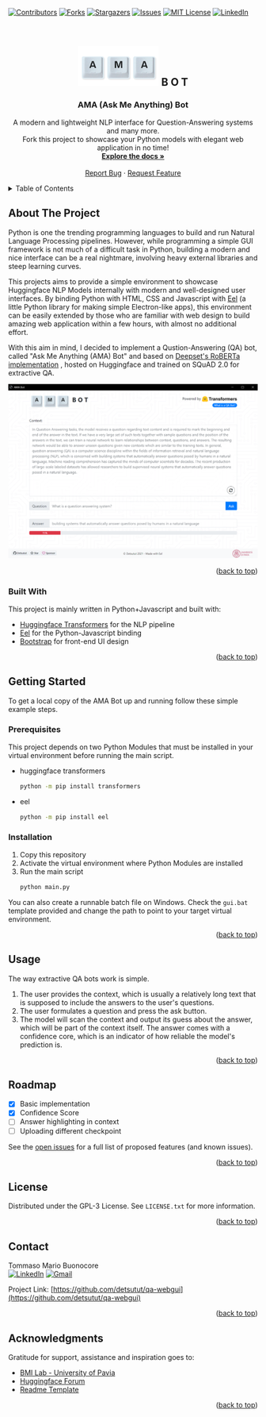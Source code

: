 <div id="top"></div>

[![Contributors][contributors-shield]][contributors-url]
[![Forks][forks-shield]](https://github.com/detsutut/qa-webgui/network/members)
[![Stargazers][stars-shield]][stars-url]
[![Issues][issues-shield]][issues-url]
[![MIT License][license-shield]][license-url]
[![LinkedIn][linkedin-shield]][linkedin-url]

<br />
<div align="center">
  <h2>
    <img src="web/img/logo.png" alt="Logo" height="80"> B O T
  </h2>

  <h3 align="center">AMA (Ask Me Anything) Bot</h3>

  <p align="center">
    A modern and lightweight NLP interface for Question-Answering systems and many more.<br/>Fork this project to showcase your Python models with elegant web application in no time!
    <br />
    <a href="https://github.com/detsutut/qa-webgui"><strong>Explore the docs »</strong></a>
    <br />
    <br />
    <a href="https://github.com/detsutut/qa-webgui/issues">Report Bug</a>
    ·
    <a href="https://github.com/detsutut/qa-webgui/issues">Request Feature</a>
  </p>
</div>



<!-- TABLE OF CONTENTS -->
<details>
  <summary>Table of Contents</summary>
  <ol>
    <li>
      <a href="#about-the-project">About The Project</a>
      <ul>
        <li><a href="#built-with">Built With</a></li>
      </ul>
    </li>
    <li>
      <a href="#getting-started">Getting Started</a>
      <ul>
        <li><a href="#prerequisites">Prerequisites</a></li>
        <li><a href="#installation">Installation</a></li>
      </ul>
    </li>
    <li><a href="#usage">Usage</a></li>
    <li><a href="#roadmap">Roadmap</a></li>
    <li><a href="#license">License</a></li>
    <li><a href="#contact">Contact</a></li>
    <li><a href="#acknowledgments">Acknowledgments</a></li>
  </ol>
</details>



<!-- ABOUT THE PROJECT -->
## About The Project

Python is one the trending programming languages to build and run Natural Language Processing pipelines. However, while programming a simple GUI framework is not much of a difficult task in Python, building a modern and nice interface can be a real nightmare, involving heavy external libraries and steep learning curves.

This projects aims to provide a simple environment to showcase Huggingface NLP Models internally with modern and well-designed user interfaces. By binding Python with HTML, CSS and Javascript with [Eel](https://github.com/ChrisKnott/Eel) (a little Python library for making simple Electron-like apps), this environment can be easily extended by those who are familiar with web design to build amazing web application within a few hours, with almost no additional effort.

With this aim in mind, I decided to implement a Qustion-Answering (QA) bot, called "Ask Me Anything (AMA) Bot" and based on [Deepset's RoBERTa implementation](https://huggingface.co/deepset/roberta-base-squad2) , hosted on Huggingface and trained on SQuAD 2.0 for extractive QA.

<img src="web/img/example.png" alt="Example">


<p align="right">(<a href="#top">back to top</a>)</p>



### Built With

This project is mainly written in Python+Javascript and built with:

* [Huggingface Transformers](https://huggingface.co/transformers/) for the NLP pipeline
* [Eel](https://github.com/ChrisKnott/Eel) for the Python-Javascript binding
* [Bootstrap](https://getbootstrap.com) for front-end UI design

<p align="right">(<a href="#top">back to top</a>)</p>


<!-- GETTING STARTED -->
## Getting Started

To get a local copy of the AMA Bot up and running follow these simple example steps.

### Prerequisites

This project depends on two Python Modules that must be installed in your virtual environment before running the main script.
* huggingface transformers
  ```sh
  python -m pip install transformers
  ```
* eel
  ```sh
  python -m pip install eel
  ```
  
### Installation

1. Copy this repository 
2. Activate the virtual environment where Python Modules are installed
3. Run the main script
    ```sh
    python main.py
    ```
You can also create a runnable batch file on Windows. Check the `gui.bat` template provided and change the path to point to your target virtual environment.

<p align="right">(<a href="#top">back to top</a>)</p>



<!-- USAGE EXAMPLES -->
## Usage

The way extractive QA bots work is simple.

1) The user provides the context, which is usually a relatively long text that is supposed to include the answers to the user's questions.
2) The user formulates a question and press the ask button.
3) The model will scan the context and output its guess about the answer, which will be part of the context itself. The answer comes with a confidence core, which is an indicator of how reliable the model's prediction is.

<p align="right">(<a href="#top">back to top</a>)</p>



<!-- ROADMAP -->
## Roadmap

- [x] Basic implementation
- [x] Confidence Score
- [ ] Answer highlighting in context
- [ ] Uploading different checkpoint

See the [open issues](https://github.com/detsutut/qa-webgui/issues) for a full list of proposed features (and known issues).

<p align="right">(<a href="#top">back to top</a>)</p>


<!-- LICENSE -->
## License

Distributed under the GPL-3 License. See `LICENSE.txt` for more information.

<p align="right">(<a href="#top">back to top</a>)</p>



<!-- CONTACT -->
## Contact

Tommaso Mario Buonocore <br> [![LinkedIn][linkedin-shield]][linkedin-url]  [![Gmail][gmail-shield]][gmail-url]

Project Link: [https://github.com/detsutut/qa-webgui](https://github.com/detsutut/qa-webgui)

<p align="right">(<a href="#top">back to top</a>)</p>



<!-- ACKNOWLEDGMENTS -->
## Acknowledgments

Gratitude for support, assistance and inspiration goes to:

* [BMI Lab - University of Pavia](http://www.labmedinfo.org/index.php/en/10-2/)
* [Huggingface Forum](https://discuss.huggingface.co/)
* [Readme Template](https://github.com/othneildrew/Best-README-Template)

<p align="right">(<a href="#top">back to top</a>)</p>



<!-- MARKDOWN LINKS -->
[contributors-shield]: https://img.shields.io/github/contributors/detsutut/qa-webgui.svg?style=for-the-badge
[contributors-url]: https://github.com/detsutut/qa-webgui/graphs/contributors
[forks-shield]: https://img.shields.io/github/forks/detsutut/qa-webgui.svg?style=for-the-badge
[forks-url]: https://github.com/detsutut/qa-webgui/network/members
[stars-shield]: https://img.shields.io/github/stars/detsutut/qa-webgui.svg?style=for-the-badge
[stars-url]: https://github.com/detsutut/qa-webgui/stargazers
[issues-shield]: https://img.shields.io/github/issues/detsutut/qa-webgui.svg?style=for-the-badge
[issues-url]: https://github.com/detsutut/qa-webgui/issues
[license-shield]: https://img.shields.io/github/license/detsutut/qa-webgui.svg?style=for-the-badge
[license-url]: https://github.com/detsutut/qa-webgui/blob/master/LICENSE.txt
[linkedin-shield]: 	https://img.shields.io/badge/LinkedIn-0077B5?style=for-the-badge&logo=linkedin&logoColor=white
[linkedin-url]: https://linkedin.com/in/tbuonocore
[gmail-shield]: https://img.shields.io/badge/Gmail-D14836?style=for-the-badge&logo=gmail&logoColor=white
[gmail-url]: mailto:buonocore.tms@gmail.com
